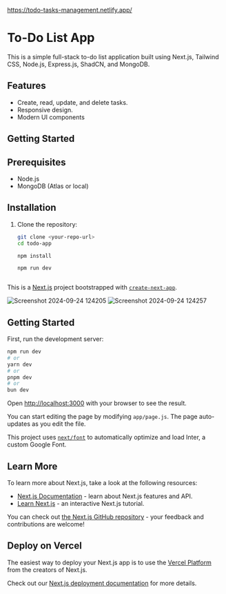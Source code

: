 https://todo-tasks-management.netlify.app/
# To-Do List App

This is a simple full-stack to-do list application built using Next.js, Tailwind CSS, Node.js, Express.js, ShadCN, and MongoDB.

## Features

- Create, read, update, and delete tasks.
- Responsive design.
- Modern UI components 

## Getting Started

## Prerequisites

- Node.js
- MongoDB (Atlas or local)
  
## Installation

1. Clone the repository:
   ```bash
   git clone <your-repo-url>
   cd todo-app

   npm install

   npm run dev



This is a [Next.js](https://nextjs.org/) project bootstrapped with [`create-next-app`](https://github.com/vercel/next.js/tree/canary/packages/create-next-app).

![Screenshot 2024-09-24 124205](https://github.com/user-attachments/assets/fb226785-068a-4990-8eed-0bd47e5be167)
![Screenshot 2024-09-24 124257](https://github.com/user-attachments/assets/a9bf652f-6cac-4df8-b8a5-63eea21a5495)



## Getting Started

First, run the development server:

```bash
npm run dev
# or
yarn dev
# or
pnpm dev
# or
bun dev
```

Open [http://localhost:3000](http://localhost:3000) with your browser to see the result.

You can start editing the page by modifying `app/page.js`. The page auto-updates as you edit the file.

This project uses [`next/font`](https://nextjs.org/docs/basic-features/font-optimization) to automatically optimize and load Inter, a custom Google Font.

## Learn More

To learn more about Next.js, take a look at the following resources:

- [Next.js Documentation](https://nextjs.org/docs) - learn about Next.js features and API.
- [Learn Next.js](https://nextjs.org/learn) - an interactive Next.js tutorial.

You can check out [the Next.js GitHub repository](https://github.com/vercel/next.js/) - your feedback and contributions are welcome!

## Deploy on Vercel

The easiest way to deploy your Next.js app is to use the [Vercel Platform](https://vercel.com/new?utm_medium=default-template&filter=next.js&utm_source=create-next-app&utm_campaign=create-next-app-readme) from the creators of Next.js.

Check out our [Next.js deployment documentation](https://nextjs.org/docs/deployment) for more details.
